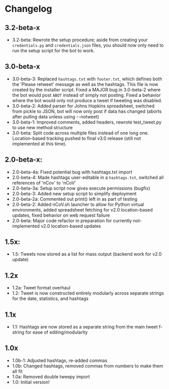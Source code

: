 # Changelog

## 3.2-beta-x
- 3.2-beta: Rewrote the setup procedure; aside from creating your `credentials.py` and `credentials.json` files, you should now only need to run the setup script for the bot to work.

## 3.0-beta-x
- 3.0-beta-3: Replaced `hashtags.txt` with `footer.txt`, which defines both the 'Please retweet' message as well as the hashtags. This file is now created by the installer script. Fixed a MAJOR bug in 3.0-beta-2 where the bot would post `ABOT` instead of simply not posting. Fixed a behavior where the bot would only not produce a tweet if tweeting was disabled.
- 3.0-beta-2: Added parser for Johns Hopkins spreadsheet, switched from pickle to JSON, bot will now only post if data has changed (aborts after pulling data unless using --notweet)
- 3.0-beta-1: Improved comments, added headers, rewrote test_tweet.py to use new method structure
- 3.0-beta: Split code across multiple files instead of one long one. Location-based tracking pushed to final v3.0 release (still not implemented at this time).

## 2.0-beta-x:
- 2.0-beta-4a: Fixed potential bug with hashtags.txt import
- 2.0-beta-4: Made hashtags user-editable in a `hashtags.txt`, switched all references of 'nCov' to 'nCoV'
- 2.0-beta-3a: Setup script now gives execute permissions (bugfix)
- 2.0-beta-3: Added new setup script to simplify deployment
- 2.0-beta-2a: Commented out print() left in as part of testing
- 2.0-beta-2: Added nCoV.sh launcher to allow for Python virtual environments, added spreadsheet fetching for v2.0 location-based updates, fixed behavior on web request failure
- 2.0-beta: Major code refactor in preparation for currently not-implemented v2.0 location-based updates

## 1.5x:
- 1.5: Tweets now stored as a list for mass output (backend work for v2.0 update)

## 1.2x

- 1.2a: Tweet format overhaul
- 1.2: Tweet is now constructed entirely modularly across separate strings for the date, statistics, and hashtags

## 1.1x

- 1.1: Hashtags are now stored as a separate string from the main tweet f-string for ease of editing/modularity

## 1.0x

- 1.0b-1: Adjusted hashtags, re-added commas
- 1.0b: Changed hashtags, removed commas from numbers to make them all fit
- 1.0a: Removed double tweepy import
- 1.0: Initial version!
